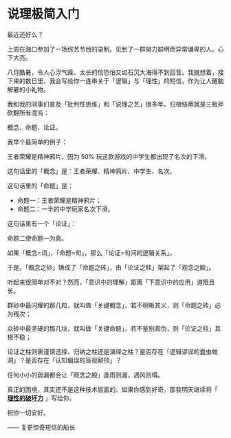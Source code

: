 # 说理极简入门

最近还好么？

上周在海口参加了一场综艺节目的录制。见到了一群努力聪明而异常谦卑的人。心下大亮。

八月酷暑，令人心浮气躁。太长的信恐怕又如石沉大海得不到回音。我就想着，接下来的数日里，我会写给你一连串关于「逻辑」与「理性」的短信，作为让人醒脑解暑的小礼物。

我和我的同事们普及「批判性思维」和「说理之艺」很多年。归根结蒂就是三板斧砍翻所有混沌：

概念、命题、论证。

我举个最简单的例子：

王者荣耀是精神鸦片，因为 50% 玩这款游戏的中学生都出现了名次的下滑。

这句话里的「概念」是：王者荣耀、精神鸦片、中学生、名次。

这句话里的「命题」是：

- 命题一：王者荣耀是精神鸦片；
- 命题二：一半的中学玩家名次下滑。

这句话里有一个「论证」：

命题二使命题一为真。

如果「概念=词」、「命题=句」，那么「论证=句间的逻辑关系」。

于是，「概念之砂」铸成了「命题之砖」，由「论证之柱」架起了「观念之殿」。

听起来很简单对不对？然而，「意识中的理解」距离「下意识中的应用」道阻且长。

群砂中最闪耀的那几粒，就叫做「关键概念」，若不明晰其义，则「命题之砖」必为残次；

众砖中最坚硬的那几块，就叫做「关键命题」，若不鉴别真伪，则「论证之柱」其根不稳；

论证之柱则需谨慎选择，归纳之柱还是演绎之柱？是否存在「逻辑谬误的蠹虫蛀洞」？是否存在「认知偏误的盲视颟顸」？

任何小小的疏漏都会让「观念之殿」逢雨则漏，遇风则塌。

真正的困境，其实还不是这种技术层面的。如果你感到好奇，那我明天继续将「 [**理性的破坏力**](%E7%90%86%E6%80%A7%E7%9A%84%E7%A0%B4%E5%9D%8F%E5%8A%9B%20c8ea6db79c5f4a24ac69e4c27f9589fe.md) 」写给你。

祝你一切安好。

—— 复更惊奇短信的船长